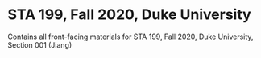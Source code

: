 # STA 199, Fall 2020, Duke University

Contains all front-facing materials for STA 199, Fall 2020, Duke University, Section 001 (Jiang)
